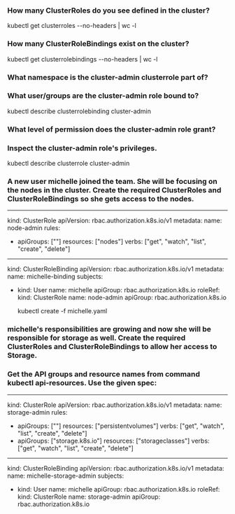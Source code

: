 ### How many ClusterRoles do you see defined in the cluster?
kubectl get clusterroles --no-headers | wc -l

### How many ClusterRoleBindings exist on the cluster?
kubectl get clusterrolebindings --no-headers | wc -l

### What namespace is the cluster-admin clusterrole part of?


### What user/groups are the cluster-admin role bound to?
kubectl describe clusterrolebinding cluster-admin


### What level of permission does the cluster-admin role grant?
### Inspect the cluster-admin role's privileges.
kubectl describe clusterrole cluster-admin

### A new user michelle joined the team. She will be focusing on the nodes in the cluster. Create the required ClusterRoles and ClusterRoleBindings so she gets access to the nodes.
---
kind: ClusterRole
apiVersion: rbac.authorization.k8s.io/v1
metadata:
  name: node-admin
rules:
- apiGroups: [""]
  resources: ["nodes"]
  verbs: ["get", "watch", "list", "create", "delete"]

---
kind: ClusterRoleBinding
apiVersion: rbac.authorization.k8s.io/v1
metadata:
  name: michelle-binding
subjects:
- kind: User
  name: michelle
  apiGroup: rbac.authorization.k8s.io
roleRef:
  kind: ClusterRole
  name: node-admin
  apiGroup: rbac.authorization.k8s.io

  kubectl create -f michelle.yaml

### michelle's responsibilities are growing and now she will be responsible for storage as well. Create the required ClusterRoles and ClusterRoleBindings to allow her access to Storage.

### Get the API groups and resource names from command kubectl api-resources. Use the given spec:


---
kind: ClusterRole
apiVersion: rbac.authorization.k8s.io/v1
metadata:
  name: storage-admin
rules:
- apiGroups: [""]
  resources: ["persistentvolumes"]
  verbs: ["get", "watch", "list", "create", "delete"]
- apiGroups: ["storage.k8s.io"]
  resources: ["storageclasses"]
  verbs: ["get", "watch", "list", "create", "delete"]

---
kind: ClusterRoleBinding
apiVersion: rbac.authorization.k8s.io/v1
metadata:
  name: michelle-storage-admin
subjects:
- kind: User
  name: michelle
  apiGroup: rbac.authorization.k8s.io
roleRef:
  kind: ClusterRole
  name: storage-admin
  apiGroup: rbac.authorization.k8s.io